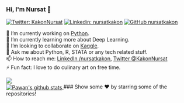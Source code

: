 ### Hi, I'm Nursat 👋

[![Twitter: KakonNursat](https://img.shields.io/twitter/follow/KakonNursat?style=social)](https://twitter.com/KakonNursat)
[![Linkedin: nursatkakon](https://img.shields.io/badge/-imthepk-blue?style=flat-square&logo=Linkedin&logoColor=white&link=https://www.linkedin.com/in/nursatkakon/)](https://www.linkedin.com/in/nursatkakon/)
[![GitHub nursatkakon](https://img.shields.io/github/followers/nursatkakon?label=follow&style=social)](https://github.com/nursatkakon)

🔭 I’m currently working on [Python](https://www.python.org/). <br>
🌱 I’m currently learning more about Deep Learning. <br>
👯 I’m looking to collaborate on [Kaggle](https://www.kaggle.com/nursatkakon). <br>
💬 Ask me about Python, R, STATA or any tech related stuff. <br>
📫 How to reach me: [LinkedIn /nursatkakon](https://www.linkedin.com/in/nursatkakon/), [Twitter @KakonNursat](https://twitter.com/KakonNursat)<br>
⚡ Fun fact: I love to do culinary art on free time. <br>


<a href="https://github.com/nursatkakon">
  <img align="center" src="https://github-readme-stats.vercel.app/api/top-langs/?username=nursatkakon&theme=light&hide_langs_below=1" />
</a><br>

<a href="https://github.com/nursatkakon">
 <img align="center" src="https://github-readme-stats.vercel.app/api?username=nursatkakon&show_icons=true&theme=light&line_height=27" alt="Pawan's github stats"/>
</a>
### Show some ❤️ by starring some of the repositories!




<!--
**nursatkakon/nursatkakon** is a ✨ _special_ ✨ repository because its `README.md` (this file) appears on your GitHub profile.

Here are some ideas to get you started:

- 🔭 I’m currently working on ...
- 🌱 I’m currently learning ...
- 👯 I’m looking to collaborate on ...
- 🤔 I’m looking for help with ...
- 💬 Ask me about ...
- 📫 How to reach me: ...
- 😄 Pronouns: ...
- ⚡ Fun fact: ...

-->



